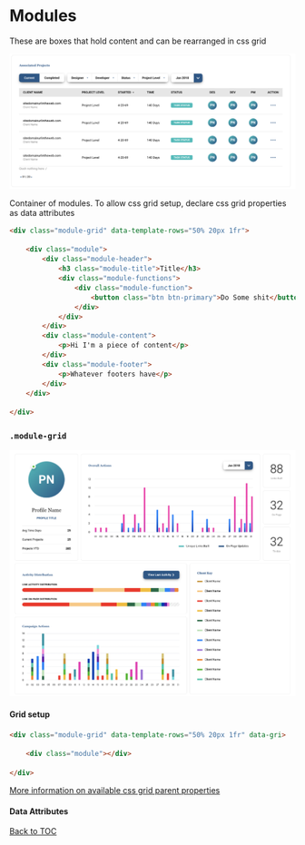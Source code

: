 # Modules

These are boxes that hold content and can be rearranged in css grid

![Module](../../images/module.png)

Container of modules. To allow css grid setup, declare css grid properties as data attributes

```html
<div class="module-grid" data-template-rows="50% 20px 1fr">

    <div class="module">
        <div class="module-header">
            <h3 class="module-title">Title</h3>
            <div class="module-functions">
                <div class="module-function">
                    <button class="btn btn-primary">Do Some shit</button>
                </div>
            </div>
        </div>
        <div class="module-content">
            <p>Hi I'm a piece of content</p>
        </div>
        <div class="module-footer">
            <p>Whatever footers have</p>
        </div>
    </div>

</div>
```



### `.module-grid`

![Module](../../images/module-grid.png)
#### Grid setup

```html
<div class="module-grid" data-template-rows="50% 20px 1fr" data-gri>

    <div class="module"></div>

</div>
```

[More information on available css grid parent properties](https://css-tricks.com/snippets/css/complete-guide-grid/)

#### Data Attributes





[Back to TOC](../../../readme.md)